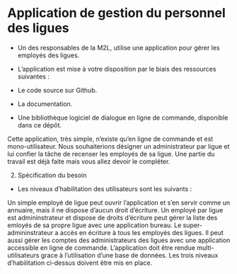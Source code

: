 # Application de gestion du personnel des ligues

- Un des responsables de la M2L, utilise une application pour gérer les employés des ligues. 
* L’application est mise à votre disposition par le biais des ressources suivantes :

* Le code source sur Github.
* La documentation.
* Une bibliothèque logiciel de dialogue en ligne de commande, disponible dans ce dépôt.

Cette application, très simple, n’existe qu’en ligne de commande et est mono-utilisateur. Nous souhaiterions désigner un administrateur par ligue et lui confier la tâche de recenser les employés de sa ligue. Une partie du travail est déjà faite mais vous allez devoir le compléter.

2.  Spécification du besoin

- Les niveaux d’habilitation des utilisateurs sont les suivants :

Un simple employé de ligue peut ouvrir l’application et s’en servir comme un annuaire, mais il ne dispose d’aucun droit d’écriture.
Un employé par ligue est admininstrateur et dispose de droits d’écriture peut gérer la liste des emloyés de sa propre ligue avec une application bureau.
Le super-admininstrateur a accès en écriture à tous les employés des ligues. Il peut aussi gérer les comptes des administrateurs des ligues avec une application accessible en ligne de commande.
L’application doit être rendue multi-utilisateurs grace à l’utilisation d’une base de données.
Les trois niveaux d’habilitation ci-dessus doivent être mis en place.
